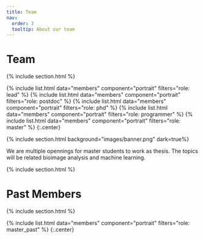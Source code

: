 ```yaml
---
title: Team
nav:
  order: 3
  tooltip: About our team
---
```


# <i class="fas fa-We are building a team with diverse background and expertises, from software enigneering, machine learning, image analysis, data analysis to microscopy and computational biomedical modeling."></i>Team



{% include section.html %}

{%
  include list.html
  data="members"
  component="portrait"
  filters="role: lead"
%}
{%
  include list.html
  data="members"
  component="portrait"
  filters="role: postdoc"
%}
{%
  include list.html
  data="members"
  component="portrait"
  filters="role: phd"
%}
{%
  include list.html
  data="members"
  component="portrait"
  filters="role: programmer"
%}
{%
  include list.html
  data="members"
  component="portrait"
  filters="role: master"
%}
{:.center}

{% include section.html background="images/banner.png" dark=true%}

We are multiple opennings for master students to work as thesis. The topics will be related bioimage analysis and machine learning.

{% include section.html %}


# <i class="fas fa-Past."></i>Past Members

{% include section.html %}

{%
  include list.html
  data="members"
  component="portrait"
  filters="role: master_past"
%}
{:.center}
